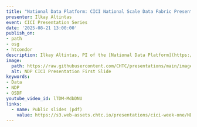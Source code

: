 ```yaml
---
title: "National Data Platform: CICI National Scale Data Fabric Presentation"
presenter: Ilkay Altintas
event: CICI Presentation Series
date: '2025-08-21 13:00:00'
publish_on:
- path
- osg
- htcondor
description: Ilkay Altintas, PI of the [National Data Platform](https://nationaldataplatform.org/), shares how the NDP serves as a central organizing point for different datasets by providing cataloguing and search functionality.
image:
  path: https://raw.githubusercontent.com/CHTC/presentations/main/images/ndp-cici-presentation.png
  alt: NDP CICI Presentation First Slide
keywords:
- Data
- NDP
- OSDF
youtube_video_id: lTDM-MdbDNU
links:
  - name: Public slides (pdf)
    value: https://s3.web-assets.chtc.io/presentations/cici-week-one/NDP-CICI-21August2025.pdf
---
```

